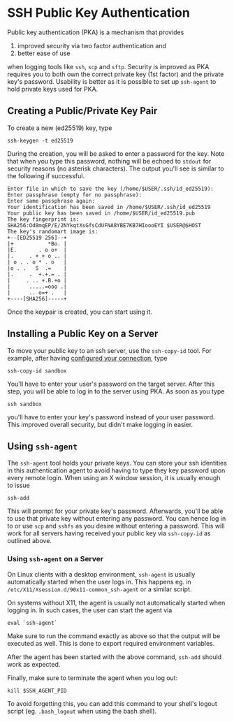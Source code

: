 # SSH Public Key Authentication

Public key authentication (PKA) is a mechanism that provides

1. improved security via two factor authentication and
2. better ease of use

when logging tools like `ssh`, `scp` and `sftp`. Security is improved as
PKA requires you to both own the correct private key (1st factor) and the
private key's password. Usability is better as it is possible to set up
`ssh-agent` to hold private keys used for PKA.

## Creating a Public/Private Key Pair

To create a new (ed25519) key, type

```shell
ssh-keygen -t ed25519
```

During the creation, you will be asked to enter a password for the key.
Note that when you type this password, nothing will be echoed to `stdout`
for security reasons (no asterisk characters). The output you'll see is
similar to the following if successful.

```
Enter file in which to save the key (/home/$USER/.ssh/id_ed25519):
Enter passphrase (empty for no passphrase): 
Enter same passphrase again: 
Your identification has been saved in /home/$USER/.ssh/id_ed25519
Your public key has been saved in /home/$USER/id_ed25519.pub
The key fingerprint is:
SHA256:Od8mqEP/E/2NYkqtXsGfsCdUFNA8YBE7KB7HIoooEYI $USER@$HOST
The key's randomart image is:
+--[ED25519 256]--+
|+           *Bo. |
|E.       . o o+  |
|.     . + + o .. |
| o . . o * . o   |
|o . .   S  .=    |
|.     .  +.+.= . |
|     . .. +.B.+o |
|      .....=ooo .|
|      .. o=+ .   |
+----[SHA256]-----+
```

Once the keypair is created, you can start using it.

## Installing a Public Key on a Server
To move your public key to an ssh server, use the `ssh-copy-id` tool. For
example, after having [configured your connection](ssh-config.md), type

```shell
ssh-copy-id sandbox
```

You'll have to enter your user's password on the target server. After this
step, you will be able to log in to the server using PKA. As soon as you
type

```shell
ssh sandbox
```
you'll have to enter your key's password instead of your user password.
This improved overall security, but didn't make logging in easier.

## Using `ssh-agent`
The `ssh-agent` tool holds your private keys. You can store
your ssh identities in this authentication agent to avoid having to type
they key password upon every remote login. When using an X window session,
it is usually enough to issue

```shell
ssh-add
```

This will prompt for your private key's password. Afterwards, you'll be
able to use that private key without entering any password. You can hence
log in to or use `scp` and `sshfs` as you desire without entering a password.
This will work for all servers having received your public key via
`ssh-copy-id` as outlined above.

### Using `ssh-agent` on a Server
On Linux clients with a desktop environment, `ssh-agent` is usually
automatically started when the user logs in. This happens eg. in
`/etc/X11/Xsession.d/90x11-common_ssh-agent` or a similar script.

On systems without X11, the agent is usually not automatically started when
logging in. In such cases, the user can start the agent via

```shell
eval `ssh-agent`
```

Make sure to run the command exactly as above so that the output will be
executed as well. This is done to export required environment variables.

After the agent has been started with the above command, `ssh-add` should
work as expected.

Finally, make sure to terminate the agent when you log out:

```shell
kill $SSH_AGENT_PID
```

To avoid forgetting this, you can add this command to your shell's logout
script (eg. `.bash_logout` when using the bash shell).
